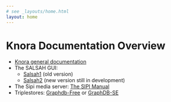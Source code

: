 ```yaml
---
# see _layouts/home.html
layout: home
---
```


# Knora Documentation Overview

- [Knora general documentation](/paradox/index.html)
- The SALSAH GUI:
  - [Salsah1](http://wiki.salsah.org) (old version)
  - [Salsah2](https://dhlab-basel.github.io/Salsah/) (new version still in development)
- The Sipi media server: [The SIPI Manual](https://dhlab-basel.github.io/Sipi/documentation/index.html)
- Triplestores: [Graphdb-Free](http://graphdb.ontotext.com/documentation/free/) or [GraphDB-SE](http://graphdb.ontotext.com/documentation/standard/)
